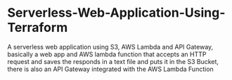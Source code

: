# Serverless-Web-Application-Using-Terraform
A serverless web application using S3, AWS Lambda and API Gateway, basically a web app and AWS lambda function that accepts an HTTP request and saves the responds in a text file and puts it in the S3 Bucket, there is also an API Gateway integrated with the AWS Lambda Function
